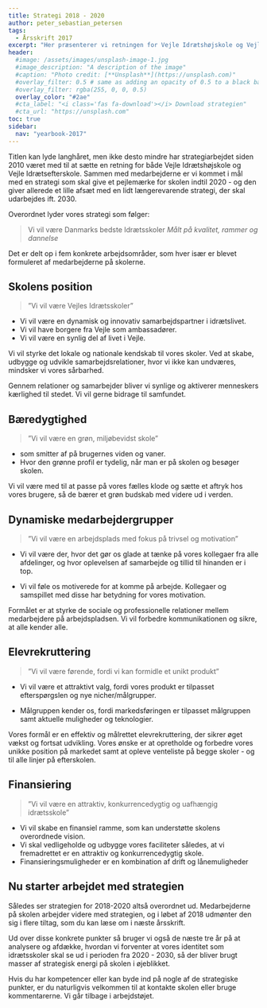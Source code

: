 ```yaml
---
title: Strategi 2018 - 2020
author: peter_sebastian_petersen
tags:
  - Årsskrift 2017
excerpt: "Her præsenterer vi retningen for Vejle Idrætshøjskole og Vejle Idrætsefterskole i perioden fra 2018 - 2020."
header:
  #image: /assets/images/unsplash-image-1.jpg
  #image_description: "A description of the image"
  #caption: "Photo credit: [**Unsplash**](https://unsplash.com)"
  #overlay_filter: 0.5 # same as adding an opacity of 0.5 to a black background
  #overlay_filter: rgba(255, 0, 0, 0.5)
  overlay_color: "#2ae"
  #cta_label: "<i class='fas fa-download'></i> Download strategien"
  #cta_url: "https://unsplash.com"
toc: true
sidebar:
  nav: "yearbook-2017"
---
```


Titlen kan lyde langhåret, men ikke desto mindre har strategiarbejdet siden 2010 været med til at sætte en retning for både Vejle Idrætshøjskole og Vejle Idrætsefterskole. Sammen med medarbejderne er vi kommet i mål med en strategi som skal give et pejlemærke for skolen indtil 2020 - og den giver allerede et lille afsæt med en lidt længerevarende strategi, der skal udarbejdes ift. 2030.

Overordnet lyder vores strategi som følger:

> Vi vil være Danmarks bedste Idrætsskoler
> _Målt på kvalitet, rammer og dannelse_

Det er delt op i fem konkrete arbejdsområder, som hver især er blevet formuleret af medarbejderne på skolerne.

## Skolens position

> ”Vi vil være Vejles Idrætsskoler”

* Vi vil være en dynamisk og innovativ samarbejdspartner i idrætslivet.
* Vi vil have borgere fra Vejle som ambassadører.
* Vi vil være en synlig del af livet i Vejle.

Vi vil styrke det lokale og nationale kendskab til vores skoler. Ved at skabe, udbygge og udvikle samarbejdsrelationer, hvor vi ikke kan undværes, mindsker vi vores sårbarhed.

Gennem relationer og samarbejder bliver vi synlige og aktiverer menneskers kærlighed til stedet. Vi vil gerne bidrage til samfundet.

## Bæredygtighed

> ”Vi vil være en grøn, miljøbevidst skole”

* som smitter af på brugernes viden og vaner.
* Hvor den grønne profil er tydelig, når man er på skolen og besøger skolen.

Vi vil være med til at passe på vores fælles klode og sætte et aftryk hos vores brugere, så de bærer et grøn budskab med videre ud i verden.

## Dynamiske medarbejdergrupper

> ”Vi vil være en arbejdsplads med fokus på trivsel og motivation”

* Vi vil være der, hvor det gør os glade at tænke på vores kollegaer fra alle afdelinger, og hvor oplevelsen af samarbejde og tillid til hinanden er i top.

* Vi vil føle os motiverede for at komme på arbejde. Kollegaer og samspillet med disse har betydning for vores motivation.

Formålet er at styrke de sociale og professionelle relationer mellem medarbejdere på arbejdspladsen. Vi vil forbedre kommunikationen og sikre, at alle kender alle.

## Elevrekruttering

> ”Vi vil være førende, fordi vi kan formidle et unikt produkt”

* Vi vil være et attraktivt valg, fordi vores produkt er tilpasset efterspørgslen og nye nicher/målgrupper.

* Målgruppen kender os, fordi markedsføringen er tilpasset målgruppen samt aktuelle muligheder og teknologier.

Vores formål er en effektiv og målrettet elevrekruttering, der sikrer øget vækst og fortsat udvikling. Vores ønske er at opretholde og forbedre vores unikke position på markedet samt at opleve venteliste på begge skoler - og til alle linjer på efterskolen.

## Finansiering

> ”Vi vil være en attraktiv, konkurrencedygtig og uafhængig idrætsskole”

* Vi vil skabe en finansiel ramme, som kan understøtte skolens overordnede vision.
* Vi skal vedligeholde og udbygge vores faciliteter således, at vi fremadrettet er en attraktiv og konkurrencedygtig skole.
* Finansieringsmuligheder er en kombination af drift og lånemuligheder

## Nu starter arbejdet med strategien

Således ser strategien for 2018-2020 altså overordnet ud. Medarbejderne på skolen arbejder videre med strategien, og i løbet af 2018 udmønter den sig i flere tiltag, som du kan læse om i næste årsskrift.

Ud over disse konkrete punkter så bruger vi også de næste tre år på at analysere og afdække, hvordan vi forventer at vores identitet som idrætsskoler skal se ud i perioden fra 2020 - 2030, så der bliver brugt masser af strategisk energi på skolen i øjeblikket.

Hvis du har kompetencer eller kan byde ind på nogle af de strategiske punkter, er du naturligvis velkommen til at kontakte skolen eller bruge kommentarerne. Vi går tilbage i arbejdstøjet.
